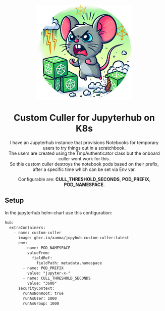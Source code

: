 <div align="center">

<img src="./assets/culler.png" align="center" width="300px" height="300px"/>  

# Custom Culler for Jupyterhub on K8s
I have an Jupyterhub instance that provisions Notebooks for temporary users to try things out in a scratchbook.  
The users are created using the TmpAuthenticator class but the onboard culler wont work for this.  
So this custom culler destroys the notebook pods based on their prefix, after a specific time which can be set via Env var.  

Configurable are: **CULL_THRESHOLD_SECONDS**, **POD_PREFIX**, **POD_NAMESPACE**.  

</div>

## Setup
In the jupyterhub helm-chart use this configuration:
```
hub:
  extraContainers:
    - name: custom-culler
      image: ghcr.io/xamma/jupyhub-custom-culler:latest
      env:
        - name: POD_NAMESPACE
          valueFrom:
            fieldRef:
              fieldPath: metadata.namespace
        - name: POD_PREFIX
          value: "jupyter-x-"
        - name: CULL_THRESHOLD_SECONDS
          value: "3600"
      securityContext:
        runAsNonRoot: true
        runAsUser: 1000
        runAsGroup: 1000
```